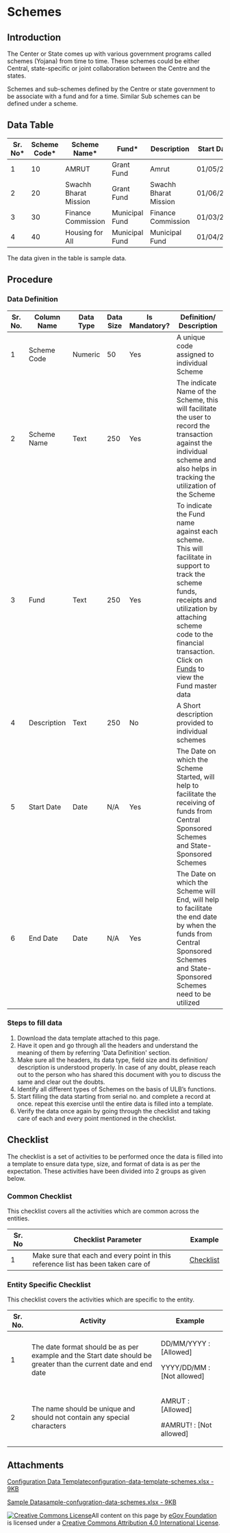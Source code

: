 # Schemes

## Introduction <a href="#introduction" id="introduction"></a>

The Center or State comes up with various government programs called schemes (Yojana) from time to time. These schemes could be either Central, state-specific or joint collaboration between the Centre and the states.

Schemes and sub-schemes defined by the Centre or state government to be associate with a fund and for a time. Similar Sub schemes can be defined under a scheme.

## Data Table <a href="#data-table" id="data-table"></a>

| Sr. No\* | Scheme Code\* | Scheme Name\*         | Fund\*         | Description           | Start Date\* | End Date\* |
| -------- | ------------- | --------------------- | -------------- | --------------------- | ------------ | ---------- |
| 1        | 10            | AMRUT                 | Grant Fund     | Amrut                 | 01/05/2018   | 01/06/2021 |
| 2        | 20            | Swachh Bharat Mission | Grant Fund     | Swachh Bharat Mission | 01/06/2017   | 01/07/2020 |
| 3        | 30            | Finance Commission    | Municipal Fund | Finance Commission    | 01/03/2016   | 30/04/2019 |
| 4        | 40            | Housing for All       | Municipal Fund | Municipal Fund        | 01/04/2016   | 31/03/2021 |

The data given in the table is sample data.

## Procedure <a href="#procedure" id="procedure"></a>

### Data Definition <a href="#data-definition" id="data-definition"></a>

| Sr. No. | Column Name | Data Type | Data Size | Is Mandatory? | Definition/ Description                                                                                                                                                                                                                           |
| ------- | ----------- | --------- | --------- | ------------- | ------------------------------------------------------------------------------------------------------------------------------------------------------------------------------------------------------------------------------------------------- |
| 1       | Scheme Code | Numeric   | 50        | Yes           | A unique code assigned to individual Scheme                                                                                                                                                                                                       |
| 2       | Scheme Name | Text      | 250       | Yes           | The indicate Name of the Scheme, this will facilitate the user to record the transaction against the individual scheme and also helps in tracking the utilization of the Scheme                                                                   |
| 3       | Fund        | Text      | 250       | Yes           | To indicate the Fund name against each scheme. This will facilitate in support to track the scheme funds, receipts and utilization by attaching scheme code to the financial transaction. Click on [Funds](funds.md) to view the Fund master data |
| 4       | Description | Text      | 250       | No            | A Short description provided to individual schemes                                                                                                                                                                                                |
| 5       | Start Date  | Date      | N/A       | Yes           | The Date on which the Scheme Started, will help to facilitate the receiving of funds from Central Sponsored Schemes and State-Sponsored Schemes                                                                                                   |
| 6       | End Date    | Date      | N/A       | Yes           | The Date on which the Scheme will End, will help to facilitate the end date by when the funds from Central Sponsored Schemes and State-Sponsored Schemes need to be utilized                                                                      |

### Steps to fill data <a href="#steps-to-fill-data" id="steps-to-fill-data"></a>

1. Download the data template attached to this page.
2. Have it open and go through all the headers and understand the meaning of them by referring 'Data Definition' section.
3. Make sure all the headers, its data type, field size and its definition/ description is understood properly. In case of any doubt, please reach out to the person who has shared this document with you to discuss the same and clear out the doubts.
4. Identify all different types of Schemes on the basis of ULB’s functions.
5. Start filling the data starting from serial no. and complete a record at once. repeat this exercise until the entire data is filled into a template.
6. Verify the data once again by going through the checklist and taking care of each and every point mentioned in the checklist.

## Checklist <a href="#checklist" id="checklist"></a>

The checklist is a set of activities to be performed once the data is filled into a template to ensure data type, size, and format of data is as per the expectation. These activities have been divided into 2 groups as given below.

### Common Checklist <a href="#common-checklist" id="common-checklist"></a>

This checklist covers all the activities which are common across the entities.

| Sr. No | Checklist Parameter                                                               | Example                                                                                     |
| ------ | --------------------------------------------------------------------------------- | ------------------------------------------------------------------------------------------- |
| 1      | Make sure that each and every point in this reference list has been taken care of | ​[Checklist](https://digit-discuss.atlassian.net/wiki/spaces/DO/pages/502203140/Checklist)​ |

### Entity Specific Checklist <a href="#entity-specific-checklist" id="entity-specific-checklist"></a>

This checklist covers the activities which are specific to the entity.

| Sr. No. | Activity                                                                                                         | Example                                                        |
| ------- | ---------------------------------------------------------------------------------------------------------------- | -------------------------------------------------------------- |
| 1       | The date format should be as per example and the Start date should be greater than the current date and end date | <p>DD/MM/YYYY : [Allowed]</p><p>YYYY/DD/MM : [Not allowed]</p> |
| 2       | The name should be unique and should not contain any special characters                                          | <p>AMRUT : [Allowed]</p><p>#AMRUT! : [Not allowed]</p>         |

## Attachments <a href="#attachments" id="attachments"></a>

[Configuration Data Templateconfiguration-data-template-schemes.xlsx - 9KB](https://firebasestorage.googleapis.com/v0/b/gitbook-28427.appspot.com/o/assets%2F-MERG\_iQW5oN4ukgXP8K%2Fsync%2F5ddde45b102c9f9460d3d5f405ece12f6606c7a3.xlsx?generation=1602050611767046\&alt=media)

[Sample Datasample-confugration-data-schemes.xlsx - 9KB](https://firebasestorage.googleapis.com/v0/b/gitbook-28427.appspot.com/o/assets%2F-MERG\_iQW5oN4ukgXP8K%2Fsync%2F1becdcae012164a5fcbf77e0113474c07fb6709b.xlsx?generation=1602050611572188\&alt=media)

[![Creative Commons License](https://i.creativecommons.org/l/by/4.0/80x15.png)](http://creativecommons.org/licenses/by/4.0/)All content on this page by [eGov Foundation ](https://egov.org.in)is licensed under a [Creative Commons Attribution 4.0 International License](http://creativecommons.org/licenses/by/4.0/).
